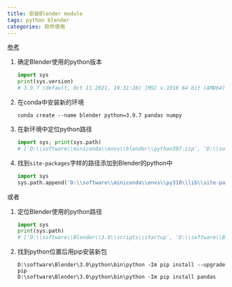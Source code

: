 ```yaml
---
title: 安装Blender module
tags: python blender
categories: 软件使用
---
```

[参考](https://playgrd.medium.com/data-analytics-in-blender-pandas-and-quandl-in-blender-d3c816237921)
1. 确定Blender使用的python版本
    ```python
    import sys
    print(sys.version)
    # 3.9.7 (default, Oct 11 2021, 19:31:28) [MSC v.1916 64 bit (AMD64)]
    ```
2. 在conda中安装新的环境
    ```batch
    conda create --name blender python=3.9.7 pandas numpy 
    ```
3. 在新环境中定位python路径
    ```python
    import sys; print(sys.path)
    # ['D:\\software\\miniconda\\envs\\blender\\python397.zip', 'D:\\software\\miniconda\\envs\\blender\\DLLs', 'D:\\software\\miniconda\\envs\\blender\\lib', 'D:\\software\\miniconda\\envs\\blender', '', 'D:\\software\\miniconda\\envs\\blender\\lib\\site-packages', 'D:\\software\\miniconda\\envs\\blender\\lib\\site-packages\\win32', 'D:\\software\\miniconda\\envs\\blender\\lib\\site-packages\\win32\\lib', 'D:\\software\\miniconda\\envs\\blender\\lib\\site-packages\\Pythonwin', 'C:\\Users\\brain\\AppData\\Roaming\\Python\\Python397\\site-packages']
    ```
4. 找到`site-packages`字样的路径添加到Blender的python中
    ```python
    import sys
    sys.path.append('D:\\software\\miniconda\\envs\\py310\\lib\\site-packages')
    ```

或者
1. 定位Blender使用的python路径
    ```python
    import sys
    print(sys.path)
    # ['D:\\software\\Blender\\3.0\\scripts\\startup', 'D:\\software\\Blender\\3.0\\scripts\\modules', 'D:\\software\\Blender\\python39.zip', 'D:\\software\\Blender\\3.0\\python\\DLLs', 'D:\\software\\Blender\\3.0\\python\\lib', 'D:\\software\\Blender\\3.0\\python\\bin', 'D:\\software\\Blender\\3.0\\python', 'D:\\software\\Blender\\3.0\\python\\lib\\site-packages', 'D:\\software\\Blender\\3.0\\scripts\\freestyle\\modules', 'D:\\software\\Blender\\3.0\\scripts\\addons\\modules', 'C:\\Users\\brain\\AppData\\Roaming\\Blender Foundation\\Blender\\3.0\\scripts\\addons\\modules', 'D:\\software\\Blender\\3.0\\scripts\\addons', 'D:\\software\\Blender\\3.0\\scripts\\addons_contrib']
    ```
2. 找到python位置后用pip安装新包
    ```batch
    D:\software\Blender\3.0\python\bin\python -Im pip install --upgrade pip
    D:\software\Blender\3.0\python\bin\python -Im pip install pandas
    ```